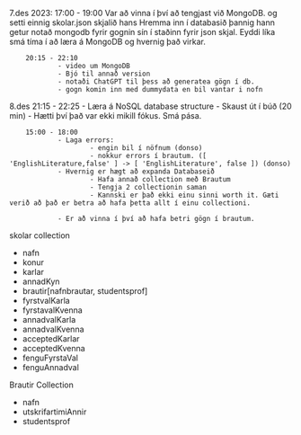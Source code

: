 7.des 2023:
        17:00 - 19:00
                Var að vinna í því að tengjast við MongoDB. og setti einnig skolar.json skjalið hans Hremma inn í databasið þannig hann getur notað mongodb fyrir gognin sín í staðinn fyrir json skjal. Eyddi líka smá tíma í að læra á MongoDB og hvernig það virkar.

        20:15 - 22:10
                - video um MongoDB
                - Bjó til annað version 
                - notaði ChatGPT til þess að generatea gögn í db.
                - gogn komin inn med dummydata en bil vantar i nofn

8.des
        21:15 - 22:25
                - Læra á NoSQL database structure
                - Skaust út í búð (20 min)
                - Hætti því það var ekki mikill fókus. Smá pása.

        15:00 - 18:00
                - Laga errors:
                        - engin bil í nöfnum (donso)
                        - nokkur errors í brautum. ([ 'EnglishLiterature,false' ] -> [ 'EnglishLiterature', false ]) (donso)
                - Hvernig er hægt að expanda Databaseið
                        - Hafa annað collection með Brautum
                        - Tengja 2 collectionin saman
                        - Kannski er það ekki einu sinni worth it. Gæti verið að það er betra að hafa þetta allt í einu collectioni.

                - Er að vinna í því að hafa betri gögn í brautum.




skolar collection
- nafn
- konur
- karlar
- annadKyn
- brautir[nafnbrautar, studentsprof]
- fyrstvalKarla
- fyrstavalKvenna
- annadvalKarla
- annadvalKvenna
- acceptedKarlar
- acceptedKvenna
- fenguFyrstaVal
- fenguAnnadval

Brautir Collection
- nafn
- utskrifartimiAnnir
- studentsprof